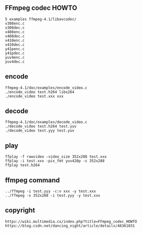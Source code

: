 ## FFmpeg codec HOWTO
```
5 examples ffmpeg-4.1/libavcodec/
v308enc.c
v308dec.c
v408enc.c
v408dec.c
v410enc.c
v410dec.c
y41penc.c
y41pdec.c
yuv4enc.c
yuv4dec.c
```
## encode
```
ffmpeg-4.1/doc/examples/encode_video.c
./encode_video test.h264 libx264
./encode_video test.xxx xxx
```
## decode
```
ffmpeg-4.1/doc/examples/decode_video.c
./decode_video test.h264 test.yuv
./decode_video test.yyy test.yuv
```
## play
```
ffplay -f rawvideo -video_size 352x288 test.xxx
ffplay -i test.xxx -pix_fmt yuv420p -s 352x288
ffplay test.h264
```
## ffmpeg command
```
../ffmpeg -i test.yyy -c:v xxx -y test.xxx
../ffmpeg -s 352x288 -i test.yyy -y test.xxx
```
## copyright
```
https://wiki.multimedia.cx/index.php?title=FFmpeg_codec_HOWTO
https://blog.csdn.net/dancing_night/article/details/46361031
```
